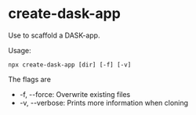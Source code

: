 # create-dask-app

Use to scaffold a DASK-app.

Usage:

    npx create-dask-app [dir] [-f] [-v]

The flags are

- -f, --force: Overwrite existing files
- -v, --verbose: Prints more information when cloning